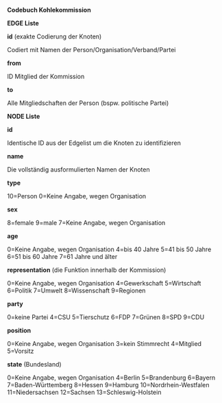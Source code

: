 **Codebuch Kohlekommission**

**EDGE Liste**

**id** (exakte Codierung der Knoten)

Codiert mit Namen der Person/Organisation/Verband/Partei

**from**

ID Mitglied der Kommission

**to**

Alle Mitgliedschaften der Person (bspw. politische Partei)

**NODE Liste**

**id**

Identische ID aus der Edgelist um die Knoten zu identifizieren

**name**

Die vollständig ausformulierten Namen der Knoten

**type**

10=Person
0=Keine Angabe, wegen Organisation

**sex**

8=female
9=male
7=Keine Angabe, wegen Organisation

**age**

0=Keine Angabe, wegen Organisation
4=bis 40 Jahre
5=41 bis 50 Jahre
6=51 bis 60 Jahre
7=61 Jahre und älter

**representation** (die Funktion innerhalb der Kommission)

0=Keine Angabe, wegen Organisation
4=Gewerkschaft
5=Wirtschaft
6=Politik
7=Umwelt
8=Wissenschaft
9=Regionen

**party**

0=keine Partei
4=CSU
5=Tierschutz
6=FDP
7=Grünen
8=SPD
9=CDU

**position**

0=Keine Angabe, wegen Organisation
3=kein Stimmrecht
4=Mitglied
5=Vorsitz

**state** (Bundesland)

0=Keine Angabe, wegen Organisation
4=Berlin
5=Brandenburg
6=Bayern
7=Baden-Württemberg
8=Hessen
9=Hamburg
10=Nordrhein-Westfalen
11=Niedersachsen
12=Sachsen
13=Schleswig-Holstein
